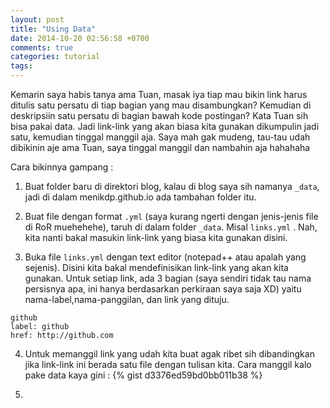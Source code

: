 ```yaml
---
layout: post
title: "Using Data"
date: 2014-10-20 02:56:58 +0700
comments: true
categories: tutorial
tags: 
---
```

Kemarin saya habis tanya ama Tuan, masak iya tiap mau bikin link harus ditulis satu persatu di tiap bagian yang mau disambungkan? Kemudian di deskripsiin satu persatu di bagian bawah kode postingan? Kata Tuan sih bisa pakai data. Jadi link-link yang akan biasa kita gunakan dikumpulin jadi satu, kemudian tinggal manggil aja. Saya mah gak mudeng, tau-tau udah dibikinin aje ama Tuan, saya tinggal manggil dan nambahin aja hahahaha

Cara bikinnya gampang :

1. Buat folder baru di direktori blog, kalau di blog saya sih namanya `_data`, jadi di dalam menikdp.github.io ada tambahan folder itu.

2. Buat file dengan format `.yml` (saya kurang ngerti dengan jenis-jenis file di RoR muehehehe), taruh di dalam folder `_data`. Misal `links.yml` . Nah, kita nanti bakal masukin link-link yang biasa kita gunakan disini.

3. Buka file `links.yml` dengan text editor (notepad++ atau apalah yang sejenis). Disini kita bakal mendefinisikan link-link yang akan kita gunakan. Untuk setiap link, ada 3 bagian (saya sendiri tidak tau nama persisnya apa, ini hanya berdasarkan perkiraan saya saja XD) yaitu nama-label,nama-panggilan, dan link yang dituju.

<div class="highlight"><pre><code class="language-ruby" data-lang="ruby"><span class="nb">github<br>label: github<br>href: http://github.com</span></code></pre></div>

4. Untuk memanggil link yang udah kita buat agak ribet sih dibandingkan jika link-link ini berada satu file dengan tulisan kita. Cara manggil kalo pake data kaya gini : {% gist d3376ed59bd0bb011b38 %}

5. 
